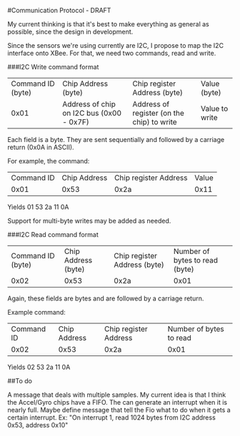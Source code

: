 #Communication Protocol - DRAFT

My current thinking is that it's best to make everything as general as possible,
since the design in development.

Since the sensors we're using currently are I2C, I propose to map the I2C
interface onto XBee. For that, we need two commands, read and write.

###I2C Write command format

<table>
    <tr>
        <td>Command ID (byte)</td>
        <td>Chip Address (byte)</td>
        <td>Chip register Address (byte)</td>
        <td>Value (byte)</td>
    </tr>
    <tr>
        <td>0x01</td>
        <td>Address of chip on I2C bus (0x00 - 0x7F)</td>
        <td>Address of register (on the chip) to write</td>
        <td>Value to write</td>
    </tr>
</table>

Each field is a byte.  They are sent sequentially and followed by a carriage
return (0x0A in ASCII).

For example, the command:
<table>
    <tr>
        <td>Command ID</td>
        <td>Chip Address</td>
        <td>Chip register Address</td>
        <td>Value</td>
    </tr>
    <tr>
        <td>0x01</td>
        <td>0x53</td>
        <td>0x2a</td>
        <td>0x11</td>
    </tr>
</table>

Yields 01 53 2a 11 0A

Support for multi-byte writes may be added as needed.

###I2C Read command format

<table>
    <tr>
        <td>Command ID (byte)</td>
        <td>Chip Address (byte)</td>
        <td>Chip register Address (byte)</td>
        <td>Number of bytes to read (byte)</td>
    </tr>
    <tr>
        <td>0x02</td>
        <td>0x53</td>
        <td>0x2a</td>
        <td>0x01</td>
    </tr>
</table>

Again, these fields are bytes and are followed by a carriage return.

Example command:

<table>
    <tr>
        <td>Command ID</td>
        <td>Chip Address</td>
        <td>Chip register Address</td>
        <td>Number of bytes to read</td>
    </tr>
    <tr>
        <td>0x02</td>
        <td>0x53</td>
        <td>0x2a</td>
        <td>0x01</td>
    </tr>
</table>

Yields 02 53 2a 11 0A

##To do

A message that deals with multiple samples.  My current idea is that I think
the Accel/Gyro chips have a FIFO.  The can generate an interrupt when it is
nearly full.  Maybe define message that tell the Fio what to do when it gets
a certain interrupt.  Ex: "On interrupt 1, read 1024 bytes from I2C address 
0x53, address 0x10"


